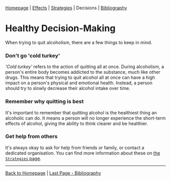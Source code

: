 <!--
	Tab 4: Investigate and justify three strategies that adolescents can use to make good decisions and avoid getting caught up with drugs, alcohol, and risky unsafe situations.
-->

[Homepage](README.md) | [Effects](2_Effects.md) | [Strategies](3_Strategies.md) | Decisions | [Bibliography](5_Bibliography.md)

# Healthy Decision-Making

When trying to quit alcoholism, there are a few things to keep in mind.

### Don't go 'cold turkey'

*'Cold turkey'* refers to the action of quitting all at once. During alcoholism, a person's entire body becomes addicted to the substance, much like other drugs. This means that trying to quit alcohol all at once can have a high impact on a person's physical and emotional health. Instead, a person should try to slowly decrease their alcohol intake over time.

### Remember why quitting is best

It's important to remember that quitting alcohol is the healthiest thing an alcoholic can do. It means a person will no longer experience the short-term effects of alcohol, giving the ability to think clearer and be healthier.

### Get help from others

It's always okay to ask for help from friends or family, or contact a dedicated organisation. You can find more information about these on [the `Strategies` page](3_Strategies.md).

---

[Back to Homepage](README.md) | [Last Page - Bibliography](5_Bibliography.md)
